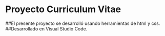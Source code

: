 # Proyecto Curriculum Vitae
##El presente proyecto se desarrolló usando herramientas de html y css.
##Desarrollado en Visual Studio Code.
